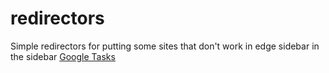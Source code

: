 # redirectors
Simple redirectors for putting some sites that don't work in edge sidebar in the sidebar
[Google Tasks](./gtasks.html)
